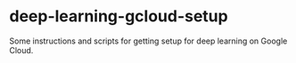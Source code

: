 # deep-learning-gcloud-setup
Some instructions and scripts for getting setup for deep learning on Google Cloud.
